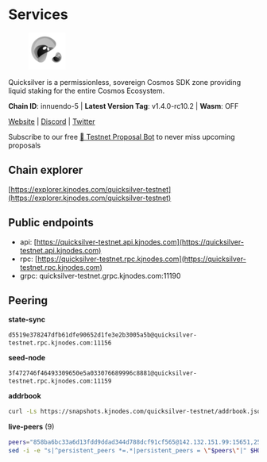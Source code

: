 # Services

<figure><img src="https://raw.githubusercontent.com/kj89/cosmos-images/main/logos/quicksilver.png" alt=""><figcaption></figcaption></figure>

Quicksilver is a permissionless, sovereign Cosmos SDK zone providing liquid staking for the entire Cosmos Ecosystem.

**Chain ID**: innuendo-5 | **Latest Version Tag**: v1.4.0-rc10.2 | **Wasm**: OFF

[Website](https://quicksilver.zone) | [Discord](https://discord.gg/quicksilverprotocol) | [Twitter](https://twitter.com/quicksilverzone)



Subscribe to our free [🤖 Testnet Proposal Bot](https://t.me/kjnodes_testnet_proposal_bot) to never miss upcoming proposals


## Chain explorer
[https://explorer.kjnodes.com/quicksilver-testnet](https://explorer.kjnodes.com/quicksilver-testnet)

## Public endpoints

* api: [https://quicksilver-testnet.api.kjnodes.com](https://quicksilver-testnet.api.kjnodes.com)
* rpc: [https://quicksilver-testnet.rpc.kjnodes.com](https://quicksilver-testnet.rpc.kjnodes.com)
* grpc: quicksilver-testnet.grpc.kjnodes.com:11190

## Peering

**state-sync**

```text
d5519e378247dfb61dfe90652d1fe3e2b3005a5b@quicksilver-testnet.rpc.kjnodes.com:11156
```

**seed-node**

```text
3f472746f46493309650e5a033076689996c8881@quicksilver-testnet.rpc.kjnodes.com:11159
```

**addrbook**
```bash
curl -Ls https://snapshots.kjnodes.com/quicksilver-testnet/addrbook.json > $HOME/.quicksilverd/config/addrbook.json
```

**live-peers** (9)
```bash
peers="858ba6bc33a6d13fdd9ddad344d788dcf91cf565@142.132.151.99:15651,25410bff2fb7312d24c11b1e990507e5e3aa40b7@135.125.5.31:48656,9a60250367f370dc7395c7a5b0d503cec544188f@65.108.230.113:20026,e25a748120c9608c1d2a70fafa75178d862b3463@178.18.254.211:10656,a37474c1f254cd4b16d924327a755c914e8e7d86@65.109.30.53:26656,13564ca7ffcc8fa6bcc6d405c96fe8c724ec17da@88.99.213.25:11656,78acdbabc08231765444b3143a222d433a5157e1@142.132.205.94:15651,0a3ac40a7a4ce35978c4da97be2eb6974bc3c58b@185.252.233.217:46656,d5519e378247dfb61dfe90652d1fe3e2b3005a5b@65.109.68.190:11156"
sed -i -e "s|^persistent_peers *=.*|persistent_peers = \"$peers\"|" $HOME/.quicksilverd/config/config.toml
```
